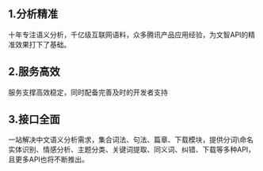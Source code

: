 ## 1.分析精准
十年专注语义分析，千亿级互联网语料，众多腾讯产品应用经验，为文智API的精准效果打下了基础。
## 2.服务高效
服务支撑高效稳定，同时配备完善及时的开发者支持
## 3.接口全面
一站解决中文语义分析需求，集合词法、句法、篇章、下载模块，提供分词\命名实体识别、情感分析、主题分类、关键词提取、同义词、纠错、下载等多种API，且更多API也将不断推出。
